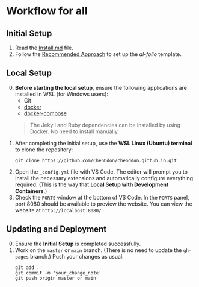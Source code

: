 # Workflow for all

## Initial Setup

1. Read the [Install.md](https://github.com/alshedivat/al-folio/blob/master/INSTALL.md) file.
2. Follow the [Recommended Approach](https://github.com/alshedivat/al-folio/blob/master/INSTALL.md#recommended-approach) to set up the *al-folio* template.

## Local Setup

0. **Before starting the local setup**, ensure the following applications are installed in WSL (for Windows users):
    - Git
    - [docker](https://docs.docker.com/get-started/get-docker/)
    - [docker-compose](https://docs.docker.com/compose/install/)
    > The Jekyll and Ruby dependencies can be installed by using Docker. No need to install manually.
1. After completing the initial setup, use the **WSL Linux (Ubuntu) terminal** to clone the repository:
    ```shell
    git clone https://github.com/ChenDdon/chenddon.github.io.git
    ```
2. Open the `_config.yml` file with VS Code. The editor will prompt you to install the necessary extensions and automatically configure everything required. (This is the way that **Local Setup with Development Containers**.)
3. Check the `PORTS` window at the bottom of VS Code. In the `PORTS` panel, port 8080 should be available to preview the website. You can view the website at `http://localhost:8080/`.

## Updating and Deployment

0. Ensure the **Initial Setup** is completed successfully.
1. Work on the `master` or `main` branch. (There is no need to update the `gh-pages` branch.) Push your changes as usual:
    ```shell
    git add .
    git commit -m 'your_change_note'
    git push origin master or main
    ```